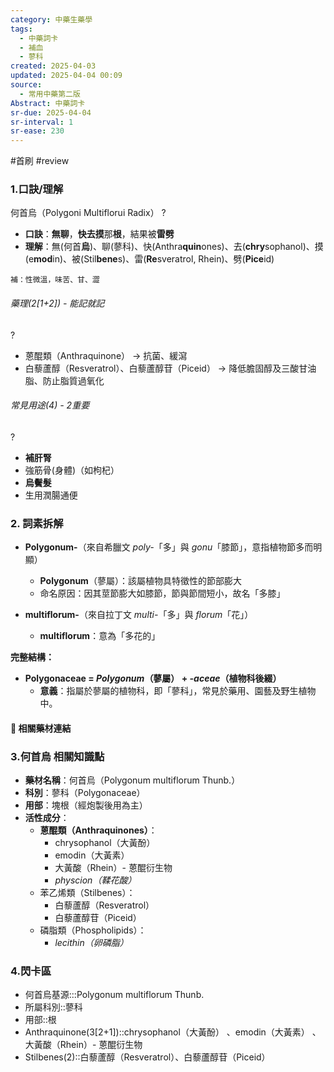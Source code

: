 ```yaml
---
category: 中藥生藥學
tags:
  - 中藥詞卡
  - 補血
  - 蓼科
created: 2025-04-03
updated: 2025-04-04 00:09
source:
  - 常用中藥第二版
Abstract: 中藥詞卡
sr-due: 2025-04-04
sr-interval: 1
sr-ease: 230
---
```


#首刷 #review

### 1.口訣/理解
何首烏（Polygoni Multiflorui Radix）
?
- **口訣**：**無聊**，**快去摸**那**根**，結果被**雷劈**
- **理解**：無(何首**烏**)、聊(蓼科)、快(Anthra**quin**ones)、去(**chry**sophanol)、摸(e**mod**in)、被(Stil**bene**s)、雷(**Re**sveratrol, Rhein)、劈(**Pice**id)
> 
	
	補：性微溫，味苦、甘、澀

###### 藥理(2[1+2]) - 能記就記
?
- 蒽醌類（Anthraquinone） → 抗菌、緩瀉  
- 白藜蘆醇（Resveratrol）、白藜蘆醇苷（Piceid） → 降低膽固醇及三酸甘油脂、防止脂質過氧化  

###### 常見用途(4) - 2重要
?
- **補肝腎**  
- 強筋骨(身體)（如枸杞） 
- **烏鬢髮**  
- 生用潤腸通便






### 2. 詞素拆解  
- **Polygonum-**（來自希臘文 *poly-*「多」與 *gonu*「膝節」，意指植物節多而明顯）  
  - **Polygonum**（蓼屬）：該屬植物具特徵性的節部膨大  
  - 命名原因：因其莖節膨大如膝節，節與節間短小，故名「多膝」  

- **multiflorum-**（來自拉丁文 *multi-*「多」與 *florum*「花」）  
  - **multiflorum**：意為「多花的」  

**完整結構：**


- **Polygonaceae = *Polygonum*（蓼屬） + *-aceae*（植物科後綴）**  
  - **意義**：指屬於蓼屬的植物科，即「蓼科」，常見於藥用、園藝及野生植物中。



#### 📌 相關藥材連結






### 3.何首烏 相關知識點
- **藥材名稱**：何首烏（Polygonum multiflorum Thunb.）  
- **科別**：蓼科（Polygonaceae）  
- **用部**：塊根（經炮製後用為主）  
- **活性成分**：  
  - **蒽醌類（Anthraquinones）**：  
    - chrysophanol（大黃酚）  
    - emodin（大黃素）  
    - 大黃酸（Rhein）- 蒽醌衍生物
    - *physcion（鞣花酸）*  
  - 苯乙烯類（Stilbenes）：
    - 白藜蘆醇（Resveratrol）
    - 白藜蘆醇苷（Piceid）  
  - 磷脂類（Phospholipids）：  
    - *lecithin（卵磷脂）*  





### 4.閃卡區

- 何首烏基源:::Polygonum multiflorum Thunb.
- 所屬科別::蓼科
- 用部::根
- Anthraquinone(3[2+1])::chrysophanol（大黃酚） 、emodin（大黃素） 、大黃酸（Rhein）- 蒽醌衍生物
- Stilbenes(2)::白藜蘆醇（Resveratrol）、白藜蘆醇苷（Piceid）  
